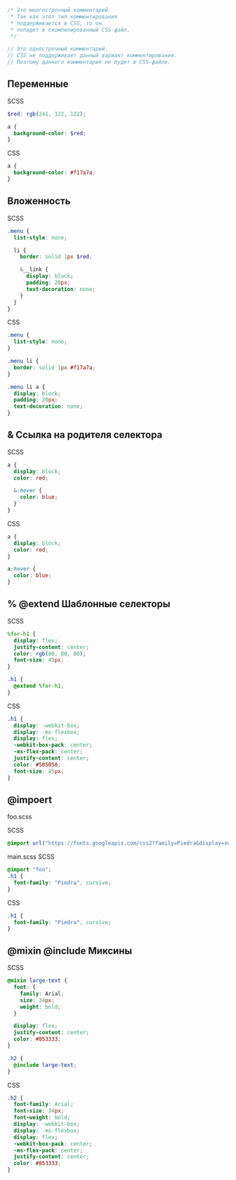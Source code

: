 ```scss
/* Это многострочный комментарий.
 * Так как этот тип комментирования
 * поддерживается в CSS, то он
 * попадет в скомпилированный CSS-файл.
 */

// Это однострочный комментарий.
// CSS не поддерживает данный вариант комментирования.
// Поэтому данного комментария не будет в CSS-файле.
```

## Переменные

SCSS

```scss
$red: rgb(241, 122, 122);

a {
  background-color: $red;
}
```

CSS

```css
a {
  background-color: #f17a7a;
}
```

## Вложенность

SCSS

```scss
.menu {
  list-style: none;

  li {
    border: solid 1px $red;

    &__link {
      display: block;
      padding: 20px;
      text-decoration: none;
    }
  }
}
```

CSS

```css
.menu {
  list-style: none;
}

.menu li {
  border: solid 1px #f17a7a;
}

.menu li a {
  display: block;
  padding: 20px;
  text-decoration: none;
}
```

## & Ссылка на родителя селектора

SCSS

```scss
a {
  display: block;
  color: red;

  &:hover {
    color: blue;
  }
}
```

CSS

```css
a {
  display: block;
  color: red;
}

a:hover {
  color: blue;
}
```

## % @extend Шаблонные селекторы

SCSS

```scss
%for-h1 {
  display: flex;
  justify-content: center;
  color: rgb(80, 80, 80);
  font-size: 45px;
}

.h1 {
  @extend %for-h1;
}
```

CSS

```css
.h1 {
  display: -webkit-box;
  display: -ms-flexbox;
  display: flex;
  -webkit-box-pack: center;
  -ms-flex-pack: center;
  justify-content: center;
  color: #505050;
  font-size: 45px;
}
```

## @impoert

foo.scss

SCSS

```scss
@import url("https://fonts.googleapis.com/css2?family=Piedra&display=swap");
```

main.scss
SCSS

```scss
@import "foo";
.h1 {
  font-family: "Piedra", cursive;
}
```

CSS

```css
.h1 {
  font-family: "Piedra", cursive;
}
```

## @mixin @include Миксины

SCSS

```scss
@mixin large-text {
  font: {
    family: Arial;
    size: 34px;
    weight: bold;
  }

  display: flex;
  justify-content: center;
  color: #853333;
}

.h2 {
  @include large-text;
}
```

CSS

```css
.h2 {
  font-family: Arial;
  font-size: 34px;
  font-weight: bold;
  display: -webkit-box;
  display: -ms-flexbox;
  display: flex;
  -webkit-box-pack: center;
  -ms-flex-pack: center;
  justify-content: center;
  color: #853333;
}
```
